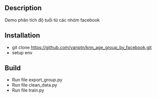 ## Description

Demo phân tích độ tuổi từ các nhóm facebook 

## Installation

- git clone https://github.com/vanptn/knn_age_group_by_facebook.git
- setup env

## Build

- Run file export_group.py
- Run file clean_data.py
- Run file train.py
